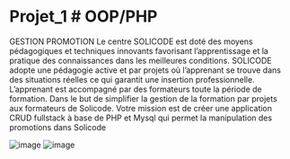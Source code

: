 # Projet_1 # OOP/PHP
 
GESTION PROMOTION
Le centre SOLICODE est doté des moyens pédagogiques et techniques innovants favorisant l’apprentissage et la pratique des connaissances dans les meilleures conditions. SOLICODE adopte une pédagogie active et par projets où l’apprenant se trouve dans des situations réelles ce qui garantit une insertion professionnelle. L’apprenant est accompagné par des formateurs toute la période de formation.
Dans le but de simplifier la gestion de la formation par projets aux formateurs de Solicode. Votre mission est de créer une application CRUD fullstack à base de PHP et Mysql qui permet la manipulation des promotions dans Solicode

![image](https://user-images.githubusercontent.com/92023794/196163143-22ba1e26-92db-4609-a774-7b8ba81e55f3.png)
![image](https://user-images.githubusercontent.com/92023794/196163492-8d70c978-e768-4bad-abc8-69186f038bda.png)
